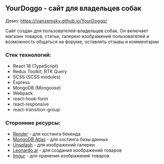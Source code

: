 ## YourDoggo - сайт для владельцев собак

Демо: https://ivanzemsky.github.io/YourDoggo/

Сайт создан для пользователей-владельцев собак. Он включает магазин товаров, статьи, галерею изображений пользователей и возможность общаться на форуме, оставлять отзывы и комментарии

### Стек технологий:
+ React 18 (TypeScript)
+ Redux Toolkit, RTK Query
+ SCSS (SCSS modules)
+ Express
+ MongoDB (Mongoose)
+ Webpack
+ react-hook-form
+ react-responsive
+ react-transition-group

### Сторонние ресурсы:
+ [Render](https://render.com/) - для хостинга бекенда
+ [MongoDB Atlas](https://www.mongodb.com/atlas) - для хостинга базы данных
+ [Unsplash](https://unsplash.com/) - для изображений галереи
+ [Leonardo.ai](https://leonardo.ai/) - для создания изображений товаров
+ [Imgur](https://imgur.com/) - для хранения изображений товаров


